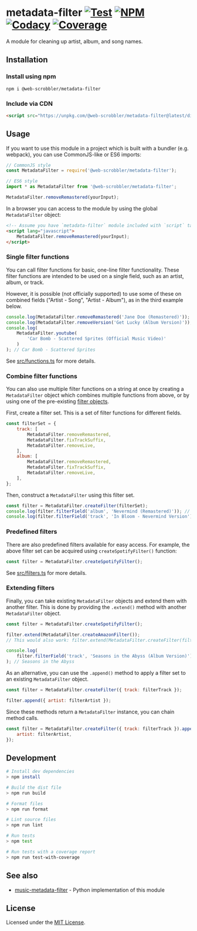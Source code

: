 # metadata-filter [![Test][workflow-badge]][workflow] [![NPM][npm-badge]][npm] [![Codacy][codacy-badge]][codacy] [![Coverage][coverage-badge]][codacy]

A module for cleaning up artist, album, and song names.

## Installation

### Install using npm

```
npm i @web-scrobbler/metadata-filter
```

### Include via CDN

```html
<script src="https://unpkg.com/@web-scrobbler/metadata-filter@latest/dist/filter.min.js"></script>
```

## Usage

If you want to use this module in a project which is built with a bundler (e.g.
webpack), you can use CommonJS-like or ES6 imports:

```javascript
// CommonJS style
const MetadataFilter = require('@web-scrobbler/metadata-filter');

// ES6 style
import * as MetadataFilter from '@web-scrobbler/metadata-filter';

MetadataFilter.removeRemastered(yourInput);
```

In a browser you can access to the module by using the global `MetadataFilter`
object:

```html
<!-- Assume you have `metadata-filter` module included with `script` tag -->
<script lang="javascript">
	MetadataFilter.removeRemastered(yourInput);
</script>
```

### Single filter functions

You can call filter functions for basic, one-line filter functionality.
These filter functions are intended to be used on a single field, such as
an artist, album, or track.

However, it is possible (not officially supported) to use some of these on
combined fields ("Artist - Song", "Artist - Album"), as in the third example below.

```javascript
console.log(MetadataFilter.removeRemastered('Jane Doe (Remastered)')); // Jane Doe
console.log(MetadataFilter.removeVersion('Get Lucky (Album Version)')); // Get Lucky
console.log(
	MetadataFilter.youtube(
		'Car Bomb - Scattered Sprites (Official Music Video)'
	)
); // Car Bomb - Scattered Sprites
```

See [src/functions.ts](src/functions.ts) for more details.

### Combine filter functions

You can also use multiple filter functions on a string at once by creating a
`MetadataFilter` object which combines multiple functions from above,
or by using one of the pre-existing [filter objects](#predefined-filters).

First, create a filter set. This is a set of filter functions for different
fields.

```javascript
const filterSet = {
	track: [
		MetadataFilter.removeRemastered,
		MetadataFilter.fixTrackSuffix,
		MetadataFilter.removeLive,
	],
	album: [
		MetadataFilter.removeRemastered,
		MetadataFilter.fixTrackSuffix,
		MetadataFilter.removeLive,
	],
};
```

Then, construct a `MetadataFilter` using this filter set.

```javascript
const filter = MetadataFilter.createFilter(filterSet);
console.log(filter.filterField('album', 'Nevermind (Remastered)')); // Nevermind
console.log(filter.filterField('track', 'In Bloom - Nevermind Version')); // In Bloom (Nevermind Version)
```

### Predefined filters

There are also predefined filters available for easy access. For example,
the above filter set can be acquired using `createSpotifyFilter()` function:

```javascript
const filter = MetadataFilter.createSpotifyFilter();
```

See [src/filters.ts](src/filters.ts) for more details.

### Extending filters

Finally, you can take existing `MetadataFilter` objects and extend them with another filter.
This is done by providing the `.extend()` method with another `MetadataFilter` object.

```javascript
const filter = MetadataFilter.createSpotifyFilter();

filter.extend(MetadataFilter.createAmazonFilter());
// This would also work: filter.extend(MetadataFilter.createFilter(filterSet));

console.log(
	filter.filterField('track', 'Seasons in the Abyss (Album Version)')
); // Seasons in the Abyss
```

As an alternative, you can use the `.append()` method to apply a filter set to
an existing `MetadataFilter` object.

```javascript
const filter = MetadataFilter.createFilter({ track: filterTrack });

filter.append({ artist: filterArtist });
```

Since these methods return a `MetadataFilter` instance, you can chain method calls.

```javascript
const filter = MetadataFilter.createFilter({ track: filterTrack }).append({
	artist: filterArtist,
});
```

## Development

```sh
# Install dev dependencies
> npm install

# Build the dist file
> npm run build

# Format files
> npm run format

# Lint source files
> npm run lint

# Run tests
> npm test

# Run tests with a coverage report
> npm run test-with-coverage
```

## See also

-   [music-metadata-filter] - Python implementation of this module

## License

Licensed under the [MIT License](LICENSE.md).

<!-- Badges -->

[workflow-badge]: https://img.shields.io/github/actions/workflow/status/web-scrobbler/metadata-filter/test.yml
[npm-badge]: https://img.shields.io/npm/v/@web-scrobbler/metadata-filter
[codacy-badge]: https://img.shields.io/codacy/grade/100b50dc21664ce6bc591c28b73d6892
[coverage-badge]: https://img.shields.io/codacy/coverage/100b50dc21664ce6bc591c28b73d6892

<!-- Related pages -->

[codacy]: https://app.codacy.com/gh/web-scrobbler/metadata-filter/dashboard
[npm]: https://www.npmjs.com/package/@web-scrobbler/metadata-filter
[workflow]: https://github.com/web-scrobbler/metadata-filter/actions/workflows/test.yml

<!-- Related projects -->

[music-metadata-filter]: https://github.com/djmattyg007/music-metadata-filter
